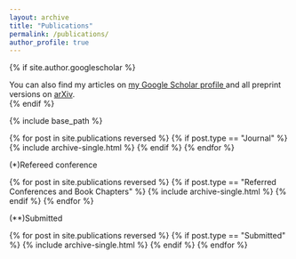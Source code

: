 ```yaml
---
layout: archive
title: "Publications"
permalink: /publications/
author_profile: true
---
```


{% if site.author.googlescholar %}
  <div class="wordwrap">You can also find my articles on <a href="{{site.author.googlescholar}}">my Google Scholar profile </a> and all preprint versions on <a href="https://arxiv.org/search/?query=ralihe&searchtype=all">arXiv</a>. 
  </div> 
{% endif %}

{% include base_path %}

{% for post in site.publications reversed %}
  {% if post.type == "Journal" %}
    {% include archive-single.html %}
  {% endif %}
{% endfor %}

<p>(*)Refereed conference</p>
{% for post in site.publications reversed %}
  {% if post.type == "Referred Conferences and Book Chapters" %}
    {% include archive-single.html %}
  {% endif %}
{% endfor %}

<p>(**)Submitted</p>  
{% for post in site.publications reversed %}
  {% if post.type == "Submitted" %}
    {% include archive-single.html %}
  {% endif %}
{% endfor %}
